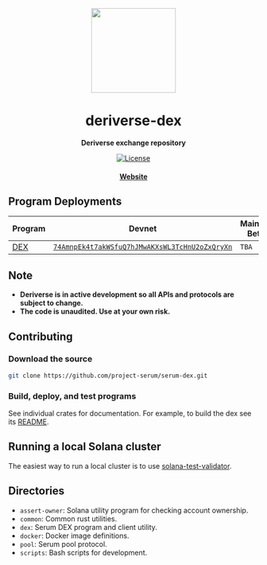 <div align="center">
  <img height="170" src="https://media.licdn.com/dms/image/D4E0BAQFwFS9URREfRw/company-logo_200_200/0/1708607365720/deriverse_logo?e=2147483647&v=beta&t=V9EpG1stUSRdH6bj6TdBSNQX7j8IDm9mZvvrhaa311c" />

  <h1>deriverse-dex</h1>

  <p>
    <strong>Deriverse exchange repository</strong>
  </p>

  <p>
    <!-- <a href="https://travis-ci.com/project-serum/serum-dex"><img alt="Build Status" src="https://travis-ci.com/project-serum/serum-dex.svg?branch=master" /></a>
    <a href="https://discord.com/channels/739225212658122886"><img alt="Discord Chat" src="https://img.shields.io/discord/739225212658122886?color=blueviolet" /></a> -->
    <a href="https://opensource.org/licenses/Apache-2.0"><img alt="License" src="https://img.shields.io/github/license/project-serum/serum-dex?color=blue" /></a>
  </p>

  <h4>
    <a href="https://www.deriverse.io/">Website</a>
    <!-- <a href="https://serum-academy.com/en/">Academy</a>
    <span> | </span>
    <a href="https://github.com/project-serum/awesome-serum">Awesome</a>
    <span> | </span>
    <a href="https://dex.projectserum.com/#/">DEX</a>
    <span> | </span>
    <a href="https://github.com/project-serum/serum-ts">TypeScript</a> -->
  </h4>
</div>

## Program Deployments

| Program     | Devnet                                                                                                                                            | Mainnet Beta |
| ----------- | ------------------------------------------------------------------------------------------------------------------------------------------------- | ------------ |
| [DEX](/dex) | [`74AmnpEk4t7akWSfuQ7hJMwAKXsWL3TcHnU2oZxQryXn`](https://explorer.solana.com/address/74AmnpEk4t7akWSfuQ7hJMwAKXsWL3TcHnU2oZxQryXn?cluster=devnet) | `TBA`        |

## Note

- **Deriverse is in active development so all APIs and protocols are subject to change.**
- **The code is unaudited. Use at your own risk.**

## Contributing

### Download the source

```bash
git clone https://github.com/project-serum/serum-dex.git
```

### Build, deploy, and test programs

See individual crates for documentation. For example, to build the dex see its [README](./dex/README.md).

## Running a local Solana cluster

The easiest way to run a local cluster is to use [solana-test-validator](https://docs.solana.com/developing/test-validator).

## Directories

- `assert-owner`: Solana utility program for checking account ownership.
- `common`: Common rust utilities.
- `dex`: Serum DEX program and client utility.
- `docker`: Docker image definitions.
- `pool`: Serum pool protocol.
- `scripts`: Bash scripts for development.
